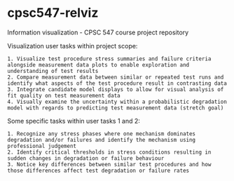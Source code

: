 # cpsc547-relviz
Information visualization - CPSC 547 course project repository

Visualization user tasks within project scope:

	1. Visualize test procedure stress summaries and failure criteria alongside measurement data plots to enable exploration and understanding of test results
	2. Compare measurement data between similar or repeated test runs and identify what aspects of the test procedure result in contrasting data
	3. Integrate candidate model displays to allow for visual analysis of fit quality on test measurement data
	4. Visually examine the uncertainty within a probabilistic degradation model with regards to predicting test measurement data (stretch goal)

Some specific tasks within user tasks 1 and 2:

	1. Recognize any stress phases where one mechanism dominates degradation and/or failures and identify the mechanism using professional judgement
	2. Identify critical thresholds in stress conditions resulting in sudden changes in degradation or failure behaviour
	3. Notice key differences between similar test procedures and how those differences affect test degradation or failure rates
